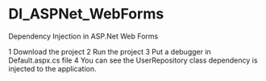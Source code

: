 # DI_ASPNet_WebForms
Dependency Injection in ASP.Net Web Forms

1 Download the project
2 Run the project
3 Put a debugger in Default.aspx.cs file
4 You can see the UserRepository class dependency is injected to the application.
